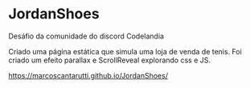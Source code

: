 # JordanShoes

Desáfio da comunidade do discord Codelandia

Criado uma página estática que simula uma loja de venda de tenis.
Foi criado um efeito parallax e ScrollReveal explorando css e JS.


https://marcoscantarutti.github.io/JordanShoes/



